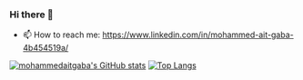 ### Hi there 👋

- 📫 How to reach me: https://www.linkedin.com/in/mohammed-ait-gaba-4b454519a/

[![mohammedaitgaba's GitHub stats](https://github-readme-stats.vercel.app/api?username=mohammedaitgaba)](https://github.com/mohammedaitgaba/github-readme-stats)
[![Top Langs](https://github-readme-stats.vercel.app/api/top-langs/?username=mohammedaitgaba&layout=compact)](https://github.com/mohammedaitgaba/github-readme-stats)
<!--

<!--
**mohammedaitgaba/mohammedaitgaba** is a ✨ _special_ ✨ repository because its `README.md` (this file) appears on your GitHub profile.

Here are some ideas to get you started:

- 🔭 I’m currently working on ...
- 🌱 I’m currently learning ...
- 👯 I’m looking to collaborate on ...
- 🤔 I’m looking for help with ...
- 💬 Ask me about ...

- 😄 Pronouns: ...
- ⚡ Fun fact: ...
-->
